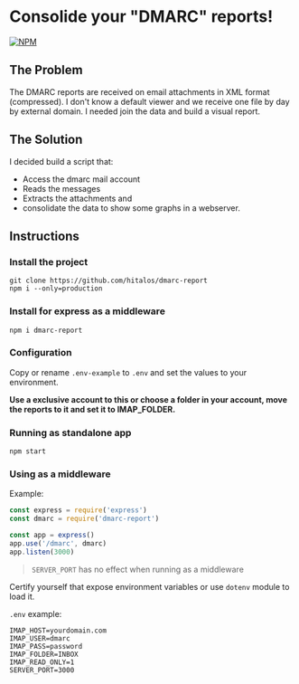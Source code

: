 # Consolide your "DMARC" reports!

[![NPM](https://nodei.co/npm/dmarc-report.png)](https://nodei.co/npm/dmarc-report/)

## The Problem

The DMARC reports are received on email attachments in XML format (compressed).
I don't know a default viewer and we receive one file by day by external domain.
I needed join the data and build a visual report.

## The Solution

I decided build a script that:
* Access the dmarc mail account
* Reads the messages
* Extracts the attachments and
* consolidate the data to show some graphs in a webserver.

## Instructions

### Install the project

    git clone https://github.com/hitalos/dmarc-report
    npm i --only=production

### Install for express as a middleware

    npm i dmarc-report

### Configuration

Copy or rename `.env-example` to `.env` and set the values to your environment.

**Use a exclusive account to this or choose a folder in your account, move the reports to it and set it to IMAP_FOLDER.**

### Running as standalone app

    npm start

### Using as a middleware

Example:
```js
const express = require('express')
const dmarc = require('dmarc-report')

const app = express()
app.use('/dmarc', dmarc)
app.listen(3000)
```

> `SERVER_PORT` has no effect when running as a middleware

Certify yourself that expose environment variables or use `dotenv` module to load it.

`.env` example:
```properties
IMAP_HOST=yourdomain.com
IMAP_USER=dmarc
IMAP_PASS=password
IMAP_FOLDER=INBOX
IMAP_READ_ONLY=1
SERVER_PORT=3000
```
